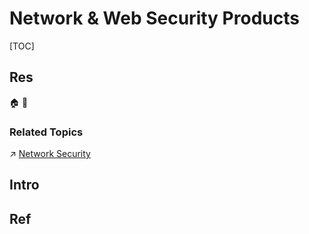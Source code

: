 # Network & Web Security Products

[TOC]



## Res
🏠 
🚧 


### Related Topics
↗ [Network Security](../../../../Network%20Security/Network%20Security.md)



## Intro



## Ref
